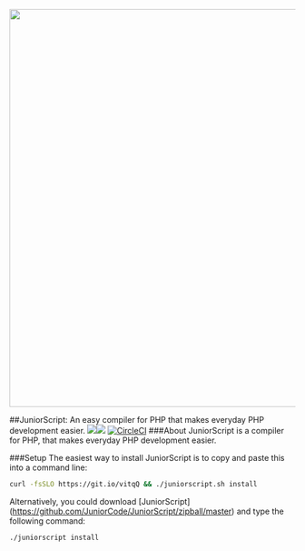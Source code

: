 <p align="center"><img width="700px" src="http://juniorcode.me/JuniorScript/JuniorScriptLogo.svg"></img></p>

##JuniorScript: An easy compiler for PHP that makes everyday PHP development easier.
<a href="https://github.com/JuniorCode/JuniorScript/issues"><img src="https://img.shields.io/github/issues/JuniorCode/JuniorScript.svg"></a><a href="https://github.com/JuniorCode/JuniorScript/stargazers"><img src="https://img.shields.io/github/stars/JuniorCode/JuniorScript.svg"></a> [![CircleCI](https://circleci.com/gh/JuniorCode/JuniorScript/tree/master.svg?style=svg)](https://circleci.com/gh/JuniorCode/JuniorScript/tree/master)
###About
JuniorScript is a compiler for PHP, that makes everyday PHP development easier.


###Setup
The easiest way to install JuniorScript is to copy and paste this into a command line:
```bash
curl -fsSLO https://git.io/vitqQ && ./juniorscript.sh install
```

Alternatively, you could download [JuniorScript] (https://github.com/JuniorCode/JuniorScript/zipball/master) and type the following command:
```bash
./juniorscript install
```

